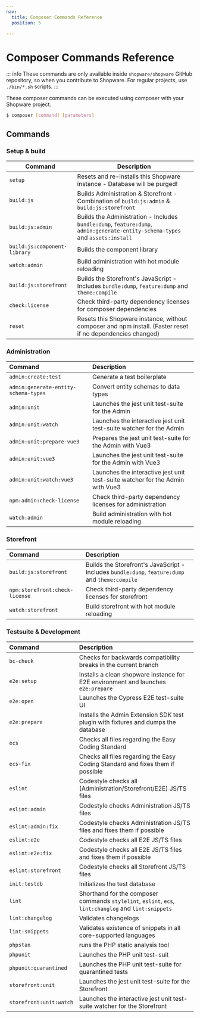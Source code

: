```yaml
---
nav:
  title: Composer Commands Reference
  position: 5

---
```


# Composer Commands Reference

::: info
These commands are only available inside `shopware/shopware` GitHub repository, so when you contribute to Shopware. For regular projects, use `./bin/*.sh` scripts.
:::

These composer commands can be executed using composer with your Shopware project.

```bash
$ composer [command] [parameters]
```

## Commands

### Setup & build

| Command                      | Description                                                                                                                   |
|------------------------------|-------------------------------------------------------------------------------------------------------------------------------|
| `setup`                      | Resets and re-installs this Shopware instance - Database will be purged!                                                      |
| `build:js`                   | Builds Administration & Storefront - Combination of `build:js:admin` & `build:js:storefront`                                  |
| `build:js:admin`             | Builds the Administration - Includes `bundle:dump`, `feature:dump`, `admin:generate-entity-schema-types` and `assets:install` |
| `build:js:component-library` | Builds the component library                                                                                                  |
| `watch:admin`                | Build administration with hot module reloading                                                                                |
| `build:js:storefront`        | Builds the Storefront's JavaScript - Includes `bundle:dump`, `feature:dump` and `theme:compile`                               |
| `check:license`              | Check third-party dependency licenses for composer dependencies                                                               |
| `reset`                      | Resets this Shopware instance, without composer and npm install. (Faster reset if no dependencies changed)                    |

### Administration

| Command                              | Description                                                                   |
|:-------------------------------------|:------------------------------------------------------------------------------|
| `admin:create:test`                  | Generate a test boilerplate                                                   |
| `admin:generate-entity-schema-types` | Convert entity schemas to data types                                          |
| `admin:unit`                         | Launches the jest unit test-suite for the Admin                               |
| `admin:unit:watch`                   | Launches the interactive jest unit test-suite watcher for the Admin           |
| `admin:unit:prepare-vue3`            | Prepares the jest unit test-suite for the Admin with Vue3                     |
| `admin:unit:vue3`                    | Launches the jest unit test-suite for the Admin with Vue3                     |
| `admin:unit:watch:vue3`              | Launches the interactive jest unit test-suite watcher for the Admin with Vue3 |
| `npm:admin:check-license`            | Check third-party dependency licenses for administration                      |
| `watch:admin`                        | Build administration with hot module reloading                                |

### Storefront

| Command                        | Description                                                                                     |
|:-------------------------------|:------------------------------------------------------------------------------------------------|
| `build:js:storefront`          | Builds the Storefront's JavaScript - Includes `bundle:dump`, `feature:dump` and `theme:compile` |
| `npm:storefront:check-license` | Check third-party dependency licenses for storefront                                            |
| `watch:storefront`             | Build storefront with hot module reloading                                                      |

### Testsuite & Development

| Command                 | Description                                                                                           |
|:------------------------|:------------------------------------------------------------------------------------------------------|
| `bc-check`              | Checks for backwards compatibility breaks in the current branch                                       |
| `e2e:setup`             | Installs a clean shopware instance for E2E environment and launches `e2e:prepare`                     |
| `e2e:open`              | Launches the Cypress E2E test-suite UI                                                                |
| `e2e:prepare`           | Installs the Admin Extension SDK test plugin with fixtures and dumps the database                     |
| `ecs`                   | Checks all files regarding the Easy Coding Standard                                                   |
| `ecs-fix`               | Checks all files regarding the Easy Coding Standard and fixes them if possible                        |
| `eslint`                | Codestyle checks all (Administration/Storefront/E2E) JS/TS files                                      |
| `eslint:admin`          | Codestyle checks Administration JS/TS files                                                           |
| `eslint:admin:fix`      | Codestyle checks Administration JS/TS files and fixes them if possible                                |
| `eslint:e2e`            | Codestyle checks all E2E JS/TS files                                                                  |
| `eslint:e2e:fix`        | Codestyle checks all E2E JS/TS files and fixes them if possible                                       |
| `eslint:storefront`     | Codestyle checks all Storefront JS/TS files                                                           |
| `init:testdb`           | Initializes the test database                                                                         |
| `lint`                  | Shorthand for the composer commands `stylelint`, `eslint`, `ecs`, `lint:changlog` and `lint:snippets` |
| `lint:changelog`        | Validates changelogs                                                                                  |
| `lint:snippets`         | Validates existence of snippets in all core-supported languages                                       |
| `phpstan`               | runs the PHP static analysis tool                                                                     |
| `phpunit`               | Launches the PHP unit test-suit                                                                       |
| `phpunit:quarantined`   | Launches the PHP unit test-suite for quarantined tests                                                |
| `storefront:unit`       | Launches the jest unit test-suite for the Storefront                                                  |
| `storefront:unit:watch` | Launches the interactive jest unit test-suite watcher for the Storefront                              |
